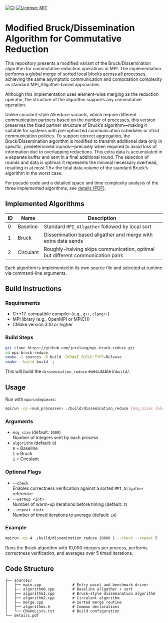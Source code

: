 [![CI](https://github.com/jerelang/mpi-bruck-reduce/actions/workflows/ci.yml/badge.svg?branch=main)](https://github.com/jerelang/mpi-bruck-reduce/actions/workflows/ci.yml)
[![License: MIT](https://img.shields.io/badge/License-MIT-green.svg)](LICENSE)

# Modified Bruck/Dissemination Algorithm for Commutative Reduction

This repository presents a modified variant of the Bruck/Dissemination algorithm for commutative reduction operations in MPI. The implementation performs a global merge of sorted local blocks across all processes, achieving the same asymptotic communication and computation complexity as standard MPI_Allgather-based approaches.

Although this implementation uses element-wise merging as the reduction operator, the structure of the algorithm supports any commutative operation.

Unlike circulant-style Allreduce variants, which require different communication partners based on the number of processes, this version preserves the fixed partner structure of Bruck’s algorithm—making it suitable for systems with pre-optimized communication schedules or strict communication policies. To support correct aggregation, the Bruck/Dissemination algorithm is modified to transmit additional data only in specific, predetermined rounds—precisely when required to avoid loss of information due to overlapping reductions. This extra data is accumulated in a separate buffer and sent in a final additional round. The selection of rounds and data is optimal: it represents the minimal necessary overhead, resulting in at most 1.5× the total data volume of the standard Bruck’s algorithm in the worst case.

For pseudo code and a detailed space and time complexity analysis of the three implemented algorithms, see [details (PDF)](./details.pdf).


## Implemented Algorithms

| ID | Name       | Description                                                                          |
|----|------------|--------------------------------------------------------------------------------------|
| 0  | Baseline   | Standard `MPI_Allgather` followed by local sort                                      |
| 1  | Bruck      | Dissemination based allgather and merge with extra data sends                        |
| 2  | Circulant  | Roughly-halving skips communication, optimal but different communication pairs       |

Each algorithm is implemented in its own source file and selected at runtime via command-line arguments.

## Build Instructions

### Requirements

- C++17-compatible compiler (e.g., `g++`, `clang++`)
- MPI library (e.g., OpenMPI or MPICH)
- CMake version 3.10 or higher

### Build Steps

```bash
git clone https://github.com/jerelang/mpi-bruck-reduce.git
cd mpi-bruck-reduce
cmake -S sources -B build -DCMAKE_BUILD_TYPE=Release
cmake --build build -j
```

This will build the `dissemination_reduce` executable in`build/`.

## Usage

Run with `mpirun`/`mpiexec`:

```bash
mpirun -np <num_processes> ./build/dissemination_reduce [msg_size] [algorithm] [--check] [--warmup <int>] [--repeat <int>]
```

### Arguments

- `msg_size` (default: `1000`)  
  Number of integers sent by each process
- `algorithm` (default: `0`)  
  `0` = Baseline  
  `1` = Bruck  
  `2` = Circulant

### Optional Flags

- `--check`  
  Enables correctness verification against a sorted `MPI_Allgather` reference
- `--warmup <int>`  
  Number of warm-up iterations before timing (default: `2`)
- `--repeat <int>`  
  Number of timed iterations to average (default: `10`)

### Example

```bash
mpirun -np 4 ./build/dissemination_reduce 10000 1 --check --repeat 5
```

Runs the Bruck algorithm with 10,000 integers per process, performs correctness verification, and averages over 5 timed iterations.


## Code Structure

```
├── sources/
│   ├── main.cpp              # Entry point and benchmark driver
│   ├── algorithm0.cpp        # Baseline allgather + sort
│   ├── algorithm1.cpp        # Bruck-style dissemination algorithm
│   ├── algorithm2.cpp        # Circulant algorithm
│   ├── merge.cpp             # Sorted merge routine
│   ├── algorithms.h          # Common declarations
│   └── CMakeLists.txt        # Build configuration
└── details.pdf
```
